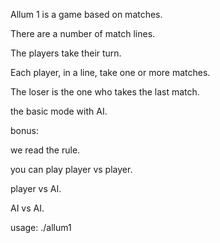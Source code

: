 Allum 1 is a game based on matches.

There are a number of match lines.

The players take their turn.

Each player, in a line, take one or more matches.

The loser is the one who takes the last match.

the basic mode with AI.

bonus:

we read the rule.

you can play player vs player.

player vs AI.

AI vs AI.

usage: ./allum1